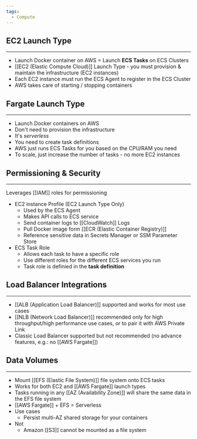 ```yaml
---
tags:
  - Compute
---
```

## EC2 Launch Type
---
- Launch Docker container on AWS = Launch __ECS Tasks__ on ECS Clusters
- [[EC2 (Elastic Compute Cloud)]] Launch Type - you must provision & maintain the infrastructure (EC2 instances)
- Each EC2 instance must run the ECS Agent to register in the ECS Cluster
- AWS takes care of starting / stopping containers

## Fargate Launch Type
---
- Launch Docker containers on AWS
- Don't need to provision the infrastructure
- It's _serverless_
- You need to create task definitions
- AWS just runs ECS Tasks for you based on the CPU/RAM you need
- To scale, just increase the number of tasks - no more EC2 instances

## Permissioning & Security
---
Leverages [[IAM]] roles for permissioning
- EC2 instance Profile (EC2 Launch Type Only)
	- Used by the ECS Agent
	- Makes API calls to ECS service
	- Send container logs to [[CloudWatch]] Logs
	- Pull Docker image form [[ECR (Elastic Container Registry)]]
	- Reference sensitive data in Secrets Manager or SSM Parameter Store
- ECS Task Role
	- Allows each task to have a specific role
	- Use different roles for the different ECS services you run
	- Task role is definied in the __task definition__

## Load Balancer Integrations
---
- [[ALB (Application Load Balancer)]] supported and works for most use cases
- [[NLB (Network Load Balancer)]] recommended only for high throughput/high performance use cases, or to pair it with AWS Private Link
- Classic Load Balancer supported but not recommended (no advance features, e.g.: no [[AWS Fargate]])

## Data Volumes
---
- Mount [[EFS (Elastic File System)]] file system onto ECS tasks
- Works for both EC2 and [[AWS Fargate]] launch types
- Tasks running in any [[AZ (Availability Zone)]] will share the same data in the EFS file system
- [[AWS Fargate]] + EFS = Serverless
- Use cases
	- Persist multi-AZ shared storage for your containers
- Not 
	- Amazon [[S3]] cannot be mounted as a file system